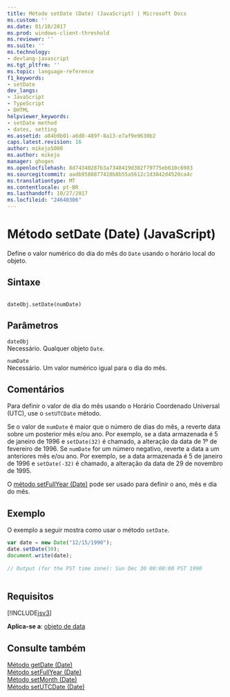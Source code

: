 ```yaml
---
title: Método setDate (Date) (JavaScript) | Microsoft Docs
ms.custom: ''
ms.date: 01/18/2017
ms.prod: windows-client-threshold
ms.reviewer: ''
ms.suite: ''
ms.technology:
- devlang-javascript
ms.tgt_pltfrm: ''
ms.topic: language-reference
f1_keywords:
- setDate
dev_langs:
- JavaScript
- TypeScript
- DHTML
helpviewer_keywords:
- setDate method
- dates, setting
ms.assetid: a84b9b01-a6d0-489f-8a13-e7af9e9630b2
caps.latest.revision: 16
author: mikejo5000
ms.author: mikejo
manager: ghogen
ms.openlocfilehash: 8d74340287b3a7348419d302f79775eb610c6983
ms.sourcegitcommit: aadb9588877418b8b55a5612c1d3842d4520ca4c
ms.translationtype: MT
ms.contentlocale: pt-BR
ms.lasthandoff: 10/27/2017
ms.locfileid: "24640306"
---
```

# <a name="setdate-method-date-javascript"></a>Método setDate (Date) (JavaScript)
Define o valor numérico do dia do mês do `Date` usando o horário local do objeto.  
  
## <a name="syntax"></a>Sintaxe  
  
```  
  
dateObj.setDate(numDate)   
```  
  
## <a name="parameters"></a>Parâmetros  
 `dateObj`  
 Necessário. Qualquer objeto `Date`.  
  
 `numDate`  
 Necessário. Um valor numérico igual para o dia do mês.  
  
## <a name="remarks"></a>Comentários  
 Para definir o valor de dia do mês usando o Horário Coordenado Universal (UTC), use o `setUTCDate` método.  
  
 Se o valor de `numDate` é maior que o número de dias do mês, a reverte data sobre um posterior mês e/ou ano. Por exemplo, se a data armazenada é 5 de janeiro de 1996 e `setDate(32)` é chamado, a alteração da data de 1º de fevereiro de 1996. Se `numDate` for um número negativo, reverte a data a um anteriores mês e/ou ano. Por exemplo, se a data armazenada é 5 de janeiro de 1996 e `setDate(-32)` é chamado, a alteração da data de 29 de novembro de 1995.  
  
 O [método setFullYear (Date)](../../javascript/reference/setfullyear-method-date-javascript.md) pode ser usado para definir o ano, mês e dia do mês.  
  
## <a name="example"></a>Exemplo  
 O exemplo a seguir mostra como usar o método `setDate`.  
  
```JavaScript  
var date = new Date("12/15/1990");  
date.setDate(30);  
document.write(date);  
  
// Output (for the PST time zone): Sun Dec 30 00:00:00 PST 1990  
  
```  
  
## <a name="requirements"></a>Requisitos  
 [!INCLUDE[jsv3](../../javascript/reference/includes/jsv3-md.md)]  
  
 **Aplica-se a**: [objeto de data](../../javascript/reference/date-object-javascript.md)  
  
## <a name="see-also"></a>Consulte também  
 [Método getDate (Date)](../../javascript/reference/getdate-method-date-javascript.md)   
 [Método setFullYear (Date)](../../javascript/reference/setfullyear-method-date-javascript.md)   
 [Método setMonth (Date)](../../javascript/reference/setmonth-method-date-javascript.md)   
 [Método setUTCDate (Date)](../../javascript/reference/setutcdate-method-date-javascript.md)